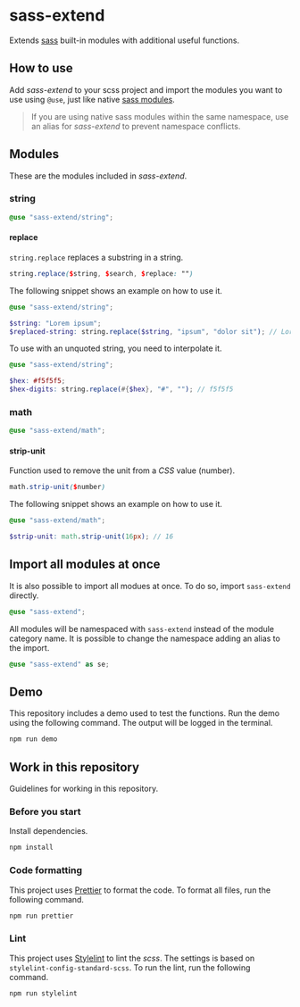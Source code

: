 # sass-extend

Extends [sass](https://sass-lang.com/) built-in modules with additional useful functions.

## How to use

Add _sass-extend_ to your scss project and import the modules you want to use using `@use`, just like native [sass modules](https://sass-lang.com/documentation/modules).

> If you are using native sass modules within the same namespace, use an alias for _sass-extend_ to prevent namespace conflicts.

## Modules

These are the modules included in _sass-extend_.

### string

```scss
@use "sass-extend/string";
```

#### replace

`string.replace` replaces a substring in a string.

```scss
string.replace($string, $search, $replace: "")
```

The following snippet shows an example on how to use it.

```scss
@use "sass-extend/string";

$string: "Lorem ipsum";
$replaced-string: string.replace($string, "ipsum", "dolor sit"); // Lorem dolor sit
```

To use with an unquoted string, you need to interpolate it.

```scss
@use "sass-extend/string";

$hex: #f5f5f5;
$hex-digits: string.replace(#{$hex}, "#", ""); // f5f5f5
```

### math

```scss
@use "sass-extend/math";
```

#### strip-unit

Function used to remove the unit from a _CSS_ value (number).

```scss
math.strip-unit($number)
```

The following snippet shows an example on how to use it.

```scss
@use "sass-extend/math";

$strip-unit: math.strip-unit(16px); // 16
```

## Import all modules at once

It is also possible to import all modues at once. To do so, import `sass-extend` directly.

```scss
@use "sass-extend";
```

All modules will be namespaced with `sass-extend` instead of the module category name. It is possible to change the namespace adding an alias to the import.

```scss
@use "sass-extend" as se;
```

## Demo

This repository includes a demo used to test the functions. Run the demo using the following command. The output will be logged in the terminal.

```bash
npm run demo
```

## Work in this repository

Guidelines for working in this repository.

### Before you start

Install dependencies.

```bash
npm install
```

### Code formatting

This project uses [Prettier](https://prettier.io/) to format the code. To format all files, run the following command.

```bash
npm run prettier
```

### Lint

This project uses [Stylelint](https://stylelint.io) to lint the _scss_. The settings is based on `stylelint-config-standard-scss`. To run the lint, run the following command.

```bash
npm run stylelint
```
